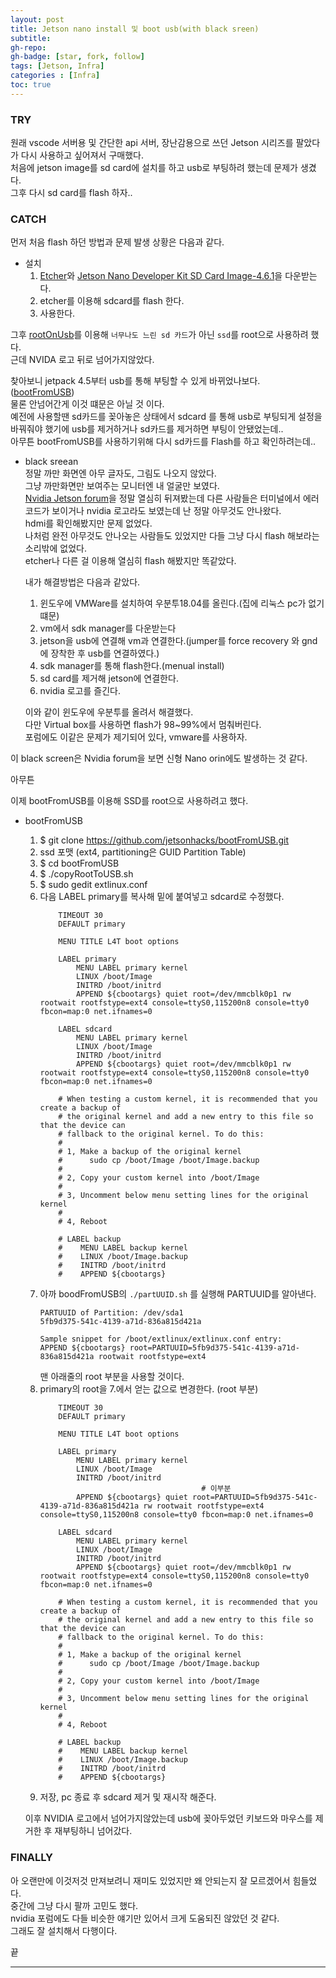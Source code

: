```yaml
---
layout: post 
title: Jetson nano install 및 boot usb(with black sreen)
subtitle: 
gh-repo: 
gh-badge: [star, fork, follow]
tags: [Jetson, Infra]
categories : [Infra]
toc: true
---
```



### TRY  
원래 vscode 서버용 및 간단한 api 서버, 장난감용으로 쓰던 Jetson 시리즈를 팔았다가 다시 사용하고 싶어져서 구매했다.  
처음에 jetson image를 sd card에 설치를 하고 usb로 부팅하려 했는데 문제가 생겼다.  
그후 다시 sd card를 flash 하자..  

### CATCH  

먼저 처음 flash 하던 방법과 문제 발생 상황은 다음과 같다.  

* 설치 
    1. [Etcher](https://etcher.balena.io/)와 [Jetson Nano Developer Kit SD Card Image-4.6.1](https://developer.nvidia.com/embedded/downloads#?search=jetson%20nano)을 다운받는다.
    2. etcher를 이용해 sdcard를 flash 한다.
    3. 사용한다.  

그후 [rootOnUsb](https://github.com/JetsonHacksNano/rootOnUSB)를 이용해 `너무나도 느린 sd 카드`가 아닌 `ssd`를 root으로 사용하려 했다.  
근데 NVIDA 로고 뒤로 넘어가지않았다.  

찾아보니 jetpack 4.5부터 usb를 통해 부팅할 수 있게 바뀌었나보다. ([bootFromUSB](https://github.com/jetsonhacks/bootFromUSB))  
물론 안넘어간게 이것 떄문은 아닐 것 이다.  
예전에 사용할땐 sd카드를 꽂아놓은 상태에서 sdcard 를 통해 usb로 부팅되게 설정을 바꿔줘야 했기에 usb를 제거하거나 sd카드를 제거하면 부팅이 안됐었는데..  
아무튼 bootFromUSB를 사용하기위해 다시 sd카드를 Flash를 하고 확인하려는데..

* black sreean  
    정말 까만 화면엔 아무 글자도, 그림도 나오지 않았다.  
    그냥 까만화면만 보여주는 모니터엔 내 얼굴만 보였다.  
    [Nvidia Jetson forum](https://forums.developer.nvidia.com/c/agx-autonomous-machines/jetson-embedded-systems/70)을 정말 열심히 뒤져봤는데 다른 사람들은 터미널에서 에러 코드가 보이거나 nvidia 로고라도 보였는데 난 정말 아무것도 안나왔다.  
    hdmi를 확인해봤지만 문제 없었다.  
    나처럼 완전 아무것도 안나오는 사람들도 있었지만 다들 그냥 다시 flash 해보라는 소리밖에 없었다.  
    etcher나 다른 걸 이용해 열심히 flash 해봤지만 똑같았다.  

    내가 해결방법은 다음과 같았다.  
    
    1. 윈도우에 VMWare를 설치하여 우분투18.04를 올린다.(집에 리눅스 pc가 없기 떄문)
    2. vm에서 sdk manager를 다운받는다
    3. jetson을 usb에 연결해 vm과 연결한다.(jumper를 force recovery 와 gnd에 장착한 후 usb를 연결하였다.)
    4. sdk manager를 통해 flash한다.(menual install)
    5. sd card를 제거해 jetson에 연결한다.
    6. nvidia 로고를 즐긴다.

    이와 같이 윈도우에 우분투를 올려서 해결했다.  
    다만 Virtual box를 사용하면 flash가 98~99%에서 멈춰버린다.  
    포럼에도 이같은 문제가 제기되어 있다, vmware를 사용하자.  

이 black screen은 Nvidia forum을 보면 신형 Nano orin에도 발생하는 것 같다.  

아무튼   

이제 bootFromUSB를 이용해 SSD를 root으로 사용하려고 했다.  

* bootFromUSB  
    1. $ git clone https://github.com/jetsonhacks/bootFromUSB.git
    2. ssd 포맷 (ext4, partitioning은 GUID Partition Table) 
    3. $ cd bootFromUSB
    4. $ ./copyRootToUSB.sh 
    5. $ sudo gedit extlinux.conf
    6. 다음 LABEL primary를 복사해 밑에 붙여넣고 sdcard로 수정했다.  
        ```shell
            TIMEOUT 30
            DEFAULT primary

            MENU TITLE L4T boot options

            LABEL primary
                MENU LABEL primary kernel
                LINUX /boot/Image
                INITRD /boot/initrd
                APPEND ${cbootargs} quiet root=/dev/mmcblk0p1 rw rootwait rootfstype=ext4 console=ttyS0,115200n8 console=tty0 fbcon=map:0 net.ifnames=0 

            LABEL sdcard
                MENU LABEL primary kernel
                LINUX /boot/Image
                INITRD /boot/initrd
                APPEND ${cbootargs} quiet root=/dev/mmcblk0p1 rw rootwait rootfstype=ext4 console=ttyS0,115200n8 console=tty0 fbcon=map:0 net.ifnames=0 

            # When testing a custom kernel, it is recommended that you create a backup of
            # the original kernel and add a new entry to this file so that the device can
            # fallback to the original kernel. To do this:
            #
            # 1, Make a backup of the original kernel
            #      sudo cp /boot/Image /boot/Image.backup
            #
            # 2, Copy your custom kernel into /boot/Image
            #
            # 3, Uncomment below menu setting lines for the original kernel
            #
            # 4, Reboot

            # LABEL backup
            #    MENU LABEL backup kernel
            #    LINUX /boot/Image.backup
            #    INITRD /boot/initrd
            #    APPEND ${cbootargs}
        ```
    7. 아까 boodFromUSB의 `./partUUID.sh` 를 실행해 PARTUUID를 알아낸다.
        ```
        PARTUUID of Partition: /dev/sda1
        5fb9d375-541c-4139-a71d-836a815d421a

        Sample snippet for /boot/extlinux/extlinux.conf entry:
        APPEND ${cbootargs} root=PARTUUID=5fb9d375-541c-4139-a71d-836a815d421a rootwait rootfstype=ext4
        ```  
        맨 아래줄의 root 부분을 사용할 것이다.  
    8. primary의 root을 7.에서 얻는 값으로 변경한다. (root 부분)
        ```shell
            TIMEOUT 30
            DEFAULT primary

            MENU TITLE L4T boot options

            LABEL primary
                MENU LABEL primary kernel
                LINUX /boot/Image
                INITRD /boot/initrd
                                            # 이부분
                APPEND ${cbootargs} quiet root=PARTUUID=5fb9d375-541c-4139-a71d-836a815d421a rw rootwait rootfstype=ext4 console=ttyS0,115200n8 console=tty0 fbcon=map:0 net.ifnames=0 

            LABEL sdcard
                MENU LABEL primary kernel
                LINUX /boot/Image
                INITRD /boot/initrd
                APPEND ${cbootargs} quiet root=/dev/mmcblk0p1 rw rootwait rootfstype=ext4 console=ttyS0,115200n8 console=tty0 fbcon=map:0 net.ifnames=0 

            # When testing a custom kernel, it is recommended that you create a backup of
            # the original kernel and add a new entry to this file so that the device can
            # fallback to the original kernel. To do this:
            #
            # 1, Make a backup of the original kernel
            #      sudo cp /boot/Image /boot/Image.backup
            #
            # 2, Copy your custom kernel into /boot/Image
            #
            # 3, Uncomment below menu setting lines for the original kernel
            #
            # 4, Reboot

            # LABEL backup
            #    MENU LABEL backup kernel
            #    LINUX /boot/Image.backup
            #    INITRD /boot/initrd
            #    APPEND ${cbootargs}
        ```  
    9. 저장, pc 종료 후 sdcard 제거 및 재시작 해준다.  

    이후 NVIDIA 로고에서 넘어가지않았는데 usb에 꽂아두었던 키보드와 마우스를 제거한 후 재부팅하니 넘어갔다.  


### FINALLY  

아 오랜만에 이것저것 만져보려니 재미도 있었지만 왜 안되는지 잘 모르겠어서 힘들었다.  
중간에 그냥 다시 팔까 고민도 했다.  
nvidia 포럼에도 다들 비슷한 얘기만 있어서 크게 도움되진 않았던 것 같다.  
그래도 잘 설치해서 다행이다.  

끝

---

